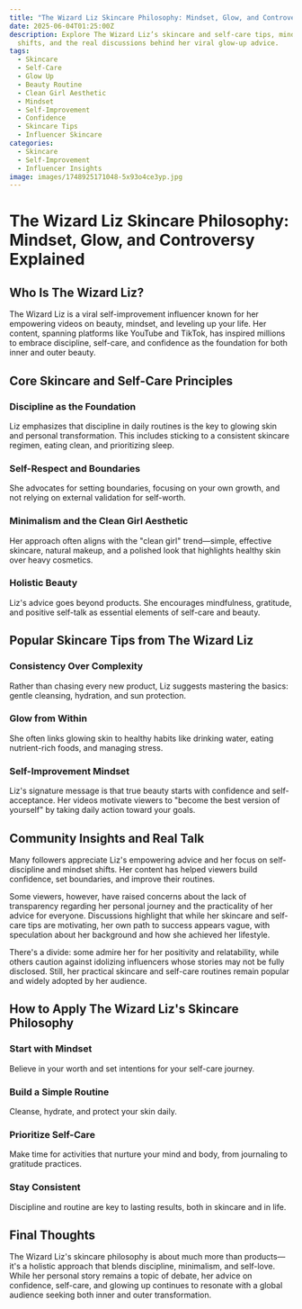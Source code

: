 ```yaml
---
title: "The Wizard Liz Skincare Philosophy: Mindset, Glow, and Controversy Explained"
date: 2025-06-04T01:25:00Z
description: Explore The Wizard Liz’s skincare and self-care tips, mindset
  shifts, and the real discussions behind her viral glow-up advice.
tags:
  - Skincare
  - Self-Care
  - Glow Up
  - Beauty Routine
  - Clean Girl Aesthetic
  - Mindset
  - Self-Improvement
  - Confidence
  - Skincare Tips
  - Influencer Skincare
categories:
  - Skincare
  - Self-Improvement
  - Influencer Insights
image: images/1748925171048-5x93o4ce3yp.jpg
---
```

# The Wizard Liz Skincare Philosophy: Mindset, Glow, and Controversy Explained

## Who Is The Wizard Liz?

The Wizard Liz is a viral self-improvement influencer known for her empowering videos on beauty, mindset, and leveling up your life. Her content, spanning platforms like YouTube and TikTok, has inspired millions to embrace discipline, self-care, and confidence as the foundation for both inner and outer beauty.

## Core Skincare and Self-Care Principles

### Discipline as the Foundation
Liz emphasizes that discipline in daily routines is the key to glowing skin and personal transformation. This includes sticking to a consistent skincare regimen, eating clean, and prioritizing sleep.

### Self-Respect and Boundaries
She advocates for setting boundaries, focusing on your own growth, and not relying on external validation for self-worth.

### Minimalism and the Clean Girl Aesthetic
Her approach often aligns with the "clean girl" trend—simple, effective skincare, natural makeup, and a polished look that highlights healthy skin over heavy cosmetics.

### Holistic Beauty
Liz's advice goes beyond products. She encourages mindfulness, gratitude, and positive self-talk as essential elements of self-care and beauty.

## Popular Skincare Tips from The Wizard Liz

### Consistency Over Complexity
Rather than chasing every new product, Liz suggests mastering the basics: gentle cleansing, hydration, and sun protection.

### Glow from Within
She often links glowing skin to healthy habits like drinking water, eating nutrient-rich foods, and managing stress.

### Self-Improvement Mindset
Liz's signature message is that true beauty starts with confidence and self-acceptance. Her videos motivate viewers to "become the best version of yourself" by taking daily action toward your goals.

## Community Insights and Real Talk

Many followers appreciate Liz's empowering advice and her focus on self-discipline and mindset shifts. Her content has helped viewers build confidence, set boundaries, and improve their routines.

Some viewers, however, have raised concerns about the lack of transparency regarding her personal journey and the practicality of her advice for everyone. Discussions highlight that while her skincare and self-care tips are motivating, her own path to success appears vague, with speculation about her background and how she achieved her lifestyle.

There's a divide: some admire her for her positivity and relatability, while others caution against idolizing influencers whose stories may not be fully disclosed. Still, her practical skincare and self-care routines remain popular and widely adopted by her audience.

## How to Apply The Wizard Liz's Skincare Philosophy

### Start with Mindset
Believe in your worth and set intentions for your self-care journey.

### Build a Simple Routine
Cleanse, hydrate, and protect your skin daily.

### Prioritize Self-Care
Make time for activities that nurture your mind and body, from journaling to gratitude practices.

### Stay Consistent
Discipline and routine are key to lasting results, both in skincare and in life.

## Final Thoughts

The Wizard Liz's skincare philosophy is about much more than products—it's a holistic approach that blends discipline, minimalism, and self-love. While her personal story remains a topic of debate, her advice on confidence, self-care, and glowing up continues to resonate with a global audience seeking both inner and outer transformation.
